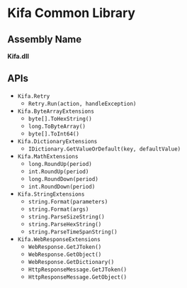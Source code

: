 ﻿Kifa Common Library
===

Assembly Name
---
**Kifa.dll**

APIs
---

- `Kifa.Retry`
    - `Retry.Run(action, handleException)`
- `Kifa.ByteArrayExtensions`
    - `byte[].ToHexString()`
    - `long.ToByteArray()`
    - `byte[].ToInt64()`
- `Kifa.DictionaryExtensions`
    - `IDictionary.GetValueOrDefault(key, defaultValue)`
- `Kifa.MathExtensions`
    - `long.RoundUp(period)`
    - `int.RoundUp(period)`
    - `long.RoundDown(period)`
    - `int.RoundDown(period)`
- `Kifa.StringExtensions`
    - `string.Format(parameters)`
    - `string.Format(args)`
    - `string.ParseSizeString()`
    - `string.ParseHexString()`
    - `string.ParseTimeSpanString()`
- `Kifa.WebResponseExtensions`
    - `WebResponse.GetJToken()`
    - `WebResponse.GetObject()`
    - `WebResponse.GetDictionary()`
    - `HttpResponseMessage.GetJToken()`
    - `HttpResponseMessage.GetObject()`
